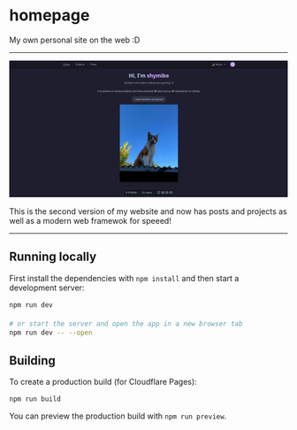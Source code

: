 # homepage

My own personal site on the web :D

---

![How the website looks](./preview.png)

This is the second version of my website and now has posts and projects as well as a modern web framewok for speeed!

---

## Running locally

First install the dependencies with `npm install` and then start a development server:

```bash
npm run dev

# or start the server and open the app in a new browser tab
npm run dev -- --open
```

## Building

To create a production build (for Cloudflare Pages):

```bash
npm run build
```

You can preview the production build with `npm run preview`.
